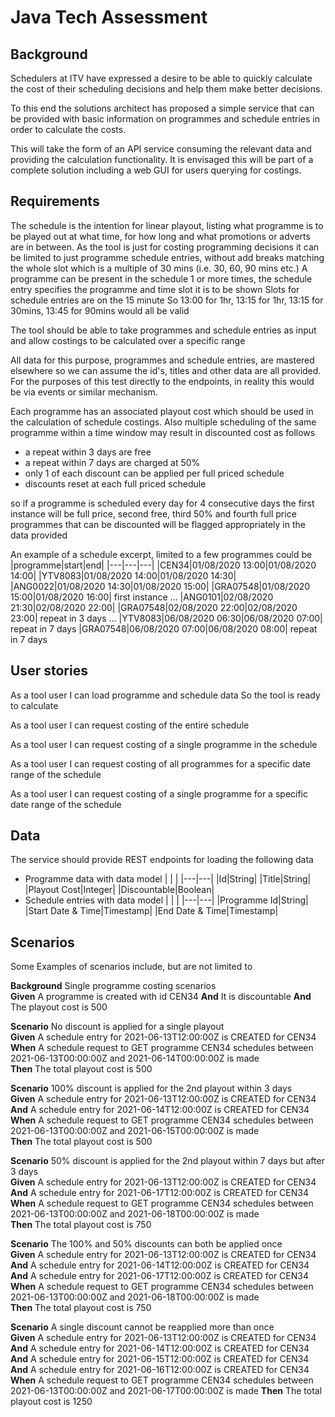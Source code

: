 # Java Tech Assessment
## Background
Schedulers at ITV have expressed a desire to be able to quickly calculate the cost of their scheduling decisions and help them make better decisions.

To this end the solutions architect has proposed a simple service that can be provided with basic information on programmes and schedule entries in order to calculate the costs.

This will take the form of an API service consuming the relevant data and providing the calculation functionality. It is envisaged this will be part of a complete solution including a web GUI for users querying for costings.

## Requirements
The schedule is the intention for linear playout, listing what programme is to be played out at what time, for how long and what promotions or adverts are in between. As the tool is just for costing programming decisions it can be limited to just programme schedule entries, without add breaks matching the whole slot which is a multiple of 30 mins (i.e. 30, 60, 90 mins etc.)
A programme can be present in the schedule 1 or more times, the schedule entry specifies the programme and time slot it is to be shown
Slots for schedule entries are on the 15 minute
So 13:00 for 1hr, 13:15 for 1hr, 13:15 for 30mins, 13:45 for 90mins would all be valid

The tool should be able to take programmes and schedule entries as input and allow costings to be calculated over a specific range

All data for this purpose, programmes and schedule entries, are mastered elsewhere so we can assume the id's, titles and other data are all provided. For the purposes of this test directly to the endpoints, in reality this would be via events or similar mechanism.

Each programme has an associated playout cost which should be used in the calculation of schedule costings. Also multiple scheduling of the same programme within a time window may result in discounted cost as follows
* a repeat within 3 days are free
* a repeat within 7 days are charged at 50%
* only 1 of each discount can be applied per full priced schedule
* discounts reset at each full priced schedule

so if a programme is scheduled every day for 4 consecutive days the first instance will be full price, second free, third 50% and fourth full price
programmes that can be discounted will be flagged appropriately in the data provided

An example of a schedule excerpt, limited to a few programmes could be
|programme|start|end|
|---|---|---|
|CEN34|01/08/2020 13:00|01/08/2020 14:00|
|YTV8083|01/08/2020 14:00|01/08/2020 14:30|
|ANG0022|01/08/2020 14:30|01/08/2020 15:00|
|GRA07548|01/08/2020 15:00|01/08/2020 16:00| first instance
...
|ANG0101|02/08/2020 21:30|02/08/2020 22:00|
|GRA07548|02/08/2020 22:00|02/08/2020 23:00| repeat in 3 days
...
|YTV8083|06/08/2020 06:30|06/08/2020 07:00| repeat in 7 days
|GRA07548|06/08/2020 07:00|06/08/2020 08:00| repeat in 7 days

## User stories

As a tool user
I can load programme and schedule data
So the tool is ready to calculate

As a tool user
I can request costing of the entire schedule

As a tool user
I can request costing of a single programme in the schedule

As a tool user
I can request costing of all programmes for a specific date range of the schedule

As a tool user
I can request costing of a single programme for a specific date range of the schedule

## Data
The service should provide REST endpoints for loading the following data
* Programme data with data model
  | | |
  |---|---|
  |Id|String|
  |Title|String|
  |Playout Cost|Integer|
  |Discountable|Boolean|
* Schedule entries with data model
  | | |
  |---|---|
  |Programme Id|String|
  |Start Date & Time|Timestamp|
  |End Date & Time|Timestamp|

## Scenarios
Some Examples of scenarios include, but are not limited to

**Background** Single programme costing scenarios  
**Given** A programme is created with id CEN34
**And** It is discountable
**And** The playout cost is 500

**Scenario** No discount is applied for a single playout  
**Given** A schedule entry for 2021-06-13T12:00:00Z is CREATED for CEN34  
**When** A schedule request to GET programme CEN34 schedules between 2021-06-13T00:00:00Z and 2021-06-14T00:00:00Z is made  
**Then** The total playout cost is 500

**Scenario** 100% discount is applied for the 2nd playout within 3 days  
**Given** A schedule entry for 2021-06-13T12:00:00Z is CREATED for CEN34  
**And** A schedule entry for 2021-06-14T12:00:00Z is CREATED for CEN34  
**When** A schedule request to GET programme CEN34 schedules between 2021-06-13T00:00:00Z and 2021-06-15T00:00:00Z is made  
**Then** The total playout cost is 500

**Scenario** 50% discount is applied for the 2nd playout within 7 days but after 3 days  
**Given** A schedule entry for 2021-06-13T12:00:00Z is CREATED for CEN34  
**And** A schedule entry for 2021-06-17T12:00:00Z is CREATED for CEN34  
**When** A schedule request to GET programme CEN34 schedules between 2021-06-13T00:00:00Z and 2021-06-18T00:00:00Z is made  
**Then** The total playout cost is 750

**Scenario** The 100% and 50% discounts can both be applied once  
**Given** A schedule entry for 2021-06-13T12:00:00Z is CREATED for CEN34  
**And** A schedule entry for 2021-06-14T12:00:00Z is CREATED for CEN34  
**And** A schedule entry for 2021-06-17T12:00:00Z is CREATED for CEN34  
**When** A schedule request to GET programme CEN34 schedules between 2021-06-13T00:00:00Z and 2021-06-18T00:00:00Z is made  
**Then** The total playout cost is 750

**Scenario** A single discount cannot be reapplied more than once  
**Given** A schedule entry for 2021-06-13T12:00:00Z is CREATED for CEN34  
**And** A schedule entry for 2021-06-14T12:00:00Z is CREATED for CEN34  
**And** A schedule entry for 2021-06-15T12:00:00Z is CREATED for CEN34  
**And** A schedule entry for 2021-06-16T12:00:00Z is CREATED for CEN34  
**When** A schedule request to GET programme CEN34 schedules between 2021-06-13T00:00:00Z and 2021-06-17T00:00:00Z is made
**Then** The total playout cost is 1250

